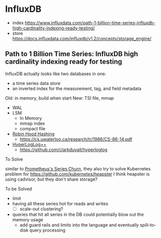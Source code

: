 # InfluxDB

- index https://www.influxdata.com/path-1-billion-time-series-influxdb-high-cardinality-indexing-ready-testing/
- store https://docs.influxdata.com/influxdb/v1.2/concepts/storage_engine/

## Path to 1 Billion Time Series: InfluxDB high cardinality indexing ready for testing

InfluxDB actually looks like two databases in one:

- a time series data store
- an inverted index for the measurement, tag, and field metadata

Old: in memory, build when start
New: TSI file, mmap

- WAL
- LSM
  - In Memory
  - mmap index
  - compact file
- [Robin Hood Hashing](https://github.com/influxdata/influxdb/blob/tsi/pkg/rhh/rhh.go)
  - https://cs.uwaterloo.ca/research/tr/1986/CS-86-14.pdf
- [HyperLogLog++](https://github.com/influxdata/influxdb/blob/tsi/pkg/estimator/hll/hll.go)
  - https://github.com/clarkduvall/hyperloglog

To Solve

similar to [Prometheus's Series Churn](prometheus.md), they also try to solve Kubernetes problem
for https://github.com/kubernetes/heapster I think heapster is using cadvisor, but they don't share storage?

To be Solved

- limit
- having all these series hot for reads and writes
  - [ ] scale-out clustering?
- queries that hit all series in the DB could potentially blow out the memory usage
  - add guard rails and limits into the language and eventually spill-to-disk query processing
